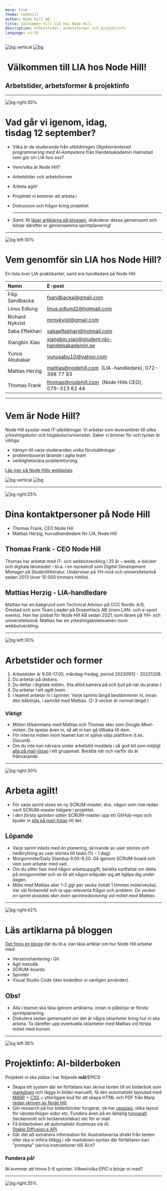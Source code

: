 ```yaml
---
marp: true
theme: nodehill
author: Node Hill AB
title: Välkommen till LIA hos Node Hill
description: Arbetstider, arbetsformer och projektinfo
language: sv-SE
---
```


<!-- _class: first-page -->
<!-- header: '<p>Information om LIA hos Node Hill</p>' -->

![bg vertical](images/white_1px.jpg)
![bg](images/LIA-blogg-ver2.jpg)

# &nbsp;Välkommen till LIA hos Node Hill!
## Arbetstider, arbetsformer & projektinfo

---

<!-- paginate: true -->
![bg right:30%](images/example-image-1.jpg)

# Vad går vi igenom, idag,<br>tisdag 12 september?
- Vilka är de studerande från utbildningen *Objektorienterad programmering med AI-kompetens* från Handelsakademin Halmstad som gör sin LIA hos oss?
- Vem/vilka är Node Hill?
- Arbetstider och arbetsformer
- Arbeta agilt!
- Projektet ni kommer att arbeta i
- Diskussion och frågor kring projektet

  ---

- *Samt:* Ni [läser artiklarna på bloggen](https://lia.nodehill.se), diskuterar dessa gemensamt och börjar därefter er gemensamma sprintplanering!

---

![bg left:30%](images/example-image-3.jpg)

# Vem genomför sin LIA hos Node Hill?

En lista över LIA-praktikanter, samt era handledare på Node Hill:

| Namn   | E-post | 
|:--|:--|
| Filip Sandbacka |fsandbacka@gmail.com
| Linus Edlung | linus.edlund2@hotmail.com
| Richard Nykvist | mrnykvist@gmail.com
| Saba Eftekhari | sabaeftekhari@hotmail.com
| Xiangbin Xiao | xiangbin.xiao@student.nbi-handelsakademin.se
| Yunus Abubakar| yunusabu10@yahoo.com
| Mattias Herzig | mattias@nodehill.com &nbsp;(LIA-handledare), 072-398 77 93
| Thomas Frank | thomas@nodehill.com &nbsp;(Node Hills CEO), &nbsp; 079-313 62 44


---

<!-- _class: big-margins tight-list nodehill-faces -->

# Vem är Node Hill?
Node Hill sysslar med IT-utbildningar. Vi arbetar som leveran­törer till olika yrkes­hög­skolor och högskolor/universitet. Saker vi brinner för och tycker är viktiga:

- hänsyn till varje studerandes unika förutsättningar
- problembaserat lärande i agila team 
- verklighetsnära problemlösning.

[Läs mer på Node Hills webbplats](https://www.nodehill.com)

![bg vertical](images/white_1px.jpg)
![bg](images/the-gang.jpg)

---

<!-- _class: tight-list -->

![bg right:25%](images/thomas-mattias-3.jpg)

# Dina kontaktpersoner på Node Hill

- Thomas Frank, CEO Node Hill
- Mattias Herzig, huvudhandledare för LIA, Node Hill

## Thomas Frank - CEO Node Hill
Thomas har arbetat med IT- och webbutveckling i 25 år – webb, e-böcker och digitala läromedel – bl.a. i en nyckelroll som *Digital Development Manager* på Studentlitteratur. Undervisar på YH-nivå och universitetsnivå sedan 2013 (över 10 000 timmars hittills).

## Mattias Herzig - LIA-handledare
Mattias har en bakgrund som Technical Advisor på CCC Nordic A/S, Örestad och som Team Leader på DreamHack AB (inom LAN- och e-sport events). Han har jobbat för Node Hill AB sedan 2021, som lärare på YH- och universitetsnivå. Mattias har en yrkeshögskoleexamen inom webbutveckling.

---

![bg left:30%](images/planning2.jpg)

# Arbetstider och former
1. Arbetstider är 9.00-17.00, måndag-fredag, period 20230912 - 20231208.
2. Du arbetar på *distans*.
3. Du deltar i  digitala möten. (Ha alltid kamera på och ljud på när du pratar.)
4. Du arbetar i ett *agilt team*.
5. I teamet arbetar ni i sprinter. Varje sprints längd bestämmmer ni, innan den båbörjas, i samråd med Mattias. (2-3 veckor är normal längd.)

### Viktigt
- Möten tillsammans med Mattias och Thomas sker som *Google Meet*-möten. De spelas även in, så att ni kan gå tillbaka till dem.
- För interna möten inom teamet kan ni själva välja plattform (t.ex. Discord).
- Om du inte kan närvara under arbetstid meddela  i så god tid som möjligt [alla på mail-listan](#3) i ett gruppmail. Berätta när och varför du är frånvarande.

---

![bg right:30%](images/agile.jpg)

# Arbeta agilt!
- För varje sprint utses en ny SCRUM-master, dvs. någon som inte redan varit SCRUM-master tidigare i projektet.
- I *den första sprinten* sätter SCRUM-master upp ett GitHub-repo och bjuder in [alla på mail-listan](#3) till det.

## Löpande
- Varje sprint inleds med en planering, skrivande av user stories och nedbrytning av user stories till tasks (½ - 1 dag).
- Morgonmöte/Daily Standup 9.00-9.20. Gå igenom SCRUM-board och vem som arbetar med vad.
- Om du sitter fast med någon arbetsuppgift, berätta kortfattat om detta på morgonmötet och se till att någon erbjuder sig att hjälpa dig under dagen.
- Möte med Mattias sker 1-2 ggr per vecka (totalt 1 timmes möte/vecka). Var väl förberedd och ta upp relevanta frågor och problem. *De veckor en sprint avslutas sker även sprintredovisning vid mötet med Mattias.*

---

![bg right:42%](images/blogg.jpg)

<!-- class: info-the-blog -->

# Läs artiklarna på bloggen
[Det finns en blogg](https://lia.nodehill.se) där du bl.a. kan läsa artiklar om hur Node Hill arbetar med:
- Versionshantering i Git
- Agil metodik
- SCRUM-boards
- Sprinter
- Visual Studio Code (den kodeditor vi vanligen använder).

## Obs!
- Alla i teamet ska läsa igenom  artiklarna, innan ni påbörjar er första sprintplanering.
- Diskutera sedan gemensamt om det är några oklarheter kring hur ni ska arbeta. Ta därefter upp eventuella oklarheter med Mattias vid första mötet med honom.

---

![bg left:38%](images/bilderbok-exempel.jpg)

# Projektinfo: AI-bilderboken
Projektet ni ska jobba i har följande **mål**/EPICS:
- Skapa ett system där en författare kan skriva texten till en bilderbok som [markdown](https://www.markdownguide.org) och lägga in bilder manuellt, få den automatiskt layoutad med [MARP](https://marp.app) + [CSS](https://www.w3schools.com/css/) + ytterligare kod för att skapa HTML och PDF från Marp [redan skriven av Node Hill](https://github.com/ironboy/lia-presentation).
- Gör research på hur bilderböcker fungerar, de har [uppslag](https://www.google.com/search?q=bilderb%C3%B6cker+uppslag&tbm=isch), olika layout för vänster/höger-sidor etc. Fundera även på en lämplig [typografi](https://www.figma.com/resource-library/typography-in-design) (teckensnitt och teckenstorlekar) etc för er mall.
- Få bilderboken att automatiskt illustreras via AI:<br>[Stable Diffusion:s API](https://stablediffusionweb.com).
- Går det att extrahera information för illustrationerna direkt från texten eller ska vi införa tillägg i vår markdown-syntax där författaren kan "prompta" (skriva instruktioner till) AI:n?

### Fundera på!
Ni kommer att hinna 5-6 sprinter. Vilken/vilka EPIC:s börjar ni med?

---

![bg right:35%](images/mattias-again.jpg)

<br><br>
<br><br>
<br><br>

# Nästa möte med Mattias

Nästa möte med Mattias sker fredagen den 15 september kl 13.00!

Möteslänk: https://meet.google.com/cso-xvbo-uhh

Det är viktigt att ni alla är närvarande vid mötet.

(Därefter bokar ni alltid nästa möte i slutet av nuvarande möte.)
